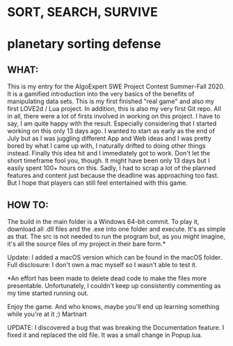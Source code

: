 # SORT, SEARCH, SURVIVE
# planetary sorting defense

## WHAT:
This is my entry for the AlgoExpert SWE Project Contest Summer-Fall 2020. It is a gamified introduction into the very basics of the benefits of manipulating data sets. This is my first finished "real game" and also my first LOVE2d / Lua project. In addition, this is also my very first Git repo. All in all, there were a lot of firsts involved in working on this project. I have to say, I am quite happy with the result. Especially considering that I started working on this only 13 days ago. I wanted to start as early as the end of July but as I was juggling different App and Web ideas and I was pretty bored by what I came up with, I naturally drifted to doing other things instead. Finally this idea hit and I immediately got to work. Don't let the short timeframe fool you, though. It might have been only 13 days but I easily spent 100+ hours on this. Sadly, I had to scrap a lot of the planned features and content just because the deadline was approaching too fast. But I hope that players can still feel entertained with this game. 

## HOW TO:
The build in the main folder is a Windows 64-bit commit. To play it, download all .dll files and the .exe into one folder and execute. It's as simple as that. The src is not needed to run the program but, as you might imagine, it's all the source files of my project in their bare form.* 

Update: I added a macOS version which can be found in the macOS folder. Full disclosure: I don't own a mac myself so I wasn't able to test it.


*An effort has been made to delete dead code to make the files more presentable. Unfortunately, I couldn't keep up consistently commenting as my time started running out. 

Enjoy the game. And who knows, maybe you'll end up learning something while you're at it ;)
Martnart


UPDATE:
I discovered a bug that was breaking the Documentation feature.
I fixed it and replaced the old file. It was a small change in Popup.lua.

